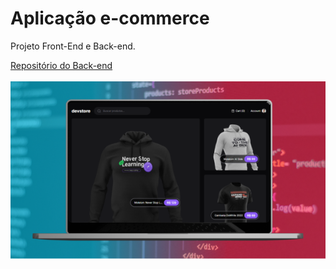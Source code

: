 <h1>Aplicação e-commerce</h1>
<p>Projeto Front-End e Back-end.</p>
<a href="https://github.com/VitoriaLuizaDeveloper/api-devstore">Repositório do Back-end</a>
</br></br>
<img src="./src/assets/devstore.webp">